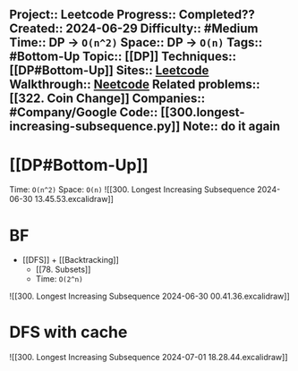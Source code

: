 Project:: Leetcode
Progress:: Completed??
Created:: 2024-06-29
Difficulty:: #Medium 
Time:: DP -> `O(n^2)`
Space:: DP -> `O(n)`
Tags:: #Bottom-Up 
Topic:: [[DP]]
Techniques:: [[DP#Bottom-Up]]
Sites:: [Leetcode](https://leetcode.com/problems/longest-increasing-subsequence/description/)
Walkthrough:: [Neetcode]()
Related problems:: [[322. Coin Change]]
Companies:: #Company/Google
Code:: [[300.longest-increasing-subsequence.py]]
Note:: do it again
---

# [[DP#Bottom-Up]]
Time: `O(n^2)`
Space: `O(n)`
![[300. Longest Increasing Subsequence 2024-06-30 13.45.53.excalidraw]]


# BF
- [[DFS]] + [[Backtracking]]
	- [[78. Subsets]]
	- Time: `O(2^n)`

![[300. Longest Increasing Subsequence 2024-06-30 00.41.36.excalidraw]]

# DFS with cache
![[300. Longest Increasing Subsequence 2024-07-01 18.28.44.excalidraw]]


